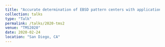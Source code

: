 ```yaml
---
title: "Accurate determination of EBSD pattern centers with applications in resolving pseudosymmetry"
collection: talks
type: "Talk"
permalink: /talks/2020-tms2
venue: "TMS2020"
date: 2020-02-24
location: "San Diego, CA"
---
```

